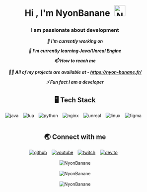 <!--START_SECTION:TITLE-->
# <p align = center>Hi , I'm NyonBanane&ensp;<img src="https://media.giphy.com/media/hvRJCLFzcasrR4ia7z/giphy.gif" alt= "NyonBanane" width="35"></p>
<!--END_SECTION:TITLE-->

<!--START_SECTION:SUBTITLE-->
### <p align = center>I am passionate about development</p>
<!--END_SECTION:SUBTITLE-->

<!--START_SECTION:WORK-->
***<p align = center>🔭 I'm currently working on </p>***
***<p align = center>🌱 I'm currently learning Java/Unreal Engine</p>***
***<p align = center>📫 How to reach me </p>***
***<p align = center>👨‍💻 All of my projects are available at - https://nyon-banane.fr/</p>***
***<p align = center>⚡ Fun fact I am a developer</p>***
<!--END_SECTION:WORK-->

<!--START_SECTION:SKILL-->
## <p align = center> 🖥️ 	Tech Stack </p>
<div align = center>
<img src="https://img.shields.io/badge/java-%23b07219.svg?style=flat&logo=java&logoColor=white" alt=java /> &ensp;
<img src="https://img.shields.io/badge/lua-%23000080.svg?style=flat&logo=lua&logoColor=white" alt=lua /> &ensp;
<img src="https://img.shields.io/badge/python-%233572A5.svg?style=flat&logo=python&logoColor=white" alt=python /> &ensp;
<img src="https://img.shields.io/badge/nginx-%23009639.svg?style=flat&logo=nginx&logoColor=white" alt=nginx /> &ensp;
<img src="https://img.shields.io/badge/unreal engine-%23282829.svg?style=flat&logo=unreal engine&logoColor=white" alt=unreal engine /> &ensp;
<img src="https://img.shields.io/badge/linux-%23ffcc33.svg?style=flat&logo=linux&logoColor=white" alt=linux /> &ensp;
<img src="https://img.shields.io/badge/figma-%2300d47b.svg?style=flat&logo=figma&logoColor=white" alt=figma /> &ensp;
</div>
<!--END_SECTION:SKILL--><br/>

<!--START_SECTION:SOCIAL-->
## <p align = center> 🌏 	Connect with me </p>
<div align = center>
<a href=https://github.com/NyonBanane ><img src="https://img.shields.io/badge/github-NyonBanane-%231c1e21.svg?style=flat&logo=github&logoColor=white" 
                alt=github /></a> &ensp;
<a href=https://www.youtube.com/@nyonbanane ><img src="https://img.shields.io/badge/youtube-@nyonbanane-%23FF0000.svg?style=flat&logo=youtube&logoColor=white" 
                alt=youtube /></a> &ensp;
<a href=https://www.twitch.tv/nyonbanane ><img src="https://img.shields.io/badge/twitch-nyonbanane-%236441a5.svg?style=flat&logo=twitch&logoColor=white" 
                alt=twitch /></a> &ensp;
<a href=https://dev.to/nyonbanane ><img src="https://img.shields.io/badge/dev.to-nyonbanane-%23242323.svg?style=flat&logo=dev.to&logoColor=white" 
                alt=dev.to /></a> &ensp;
</div>
<!--END_SECTION:SOCIAL--><br/>

<!--START_SECTION:README-STATS-->
<div align = "center">
    <img src = "https://github-readme-stats.vercel.app/api?username=NyonBanane&show_icons=true&theme=aura&hide_border=false&include_all_commits=false&count_private=false" alt = "NyonBanane"/> 
</div>
<!--END_SECTION:README-STATS--><br/>

<!--START_SECTION:README-STATS-LANGUAGES-->
<div align = "center">
    <img src = "https://github-readme-stats.vercel.app/api/top-langs/?username=NyonBanane&langs_count=8&theme=aura&hide_border=false" alt = "NyonBanane"/> 
</div>
<!--END_SECTION:README-STATS-LANGUAGES--><br/>

<!--START_SECTION:STREAK-STATS-->
<div align = "center">
    <img src = "https://streak-stats.demolab.com/?user=NyonBanane&theme=aura&hide_border=false" alt = "NyonBanane"/> 
</div>
<!--END_SECTION:STREAK-STATS--><br/>


<!-- Created with CreateME profile readme generator-->
